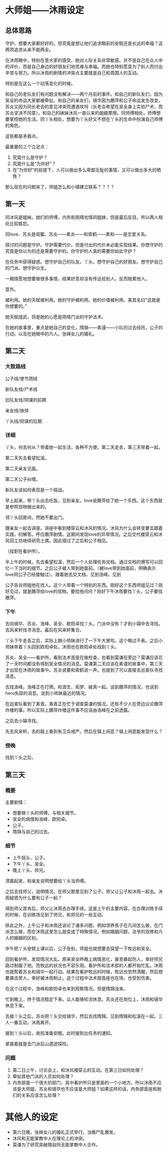 # 大师姐——沐雨设定

## 总体思路

守护。想要大家都好好的。但究竟是想让他们追求眼前的安稳还是长远的幸福？这两项追求从来不能两全。

在沐雨眼中，特别在意大家的感受。她对人际关系非常敏感。并不是自己在众人中的评价，而是自己身边的好朋友们地苦难与幸福。而她也特别愿意为了别人而付出辛苦与努力。所以沐雨的剧情的冲突点主要就是自己和周围人的互动。

特别是在这么一个动荡变化的时候。

和自己的老队友们有问题没有解决——两个月前的事件。和自己的新队友们，因为吴全的命运大家都被牵扯。和自己的亲友们，镜华因为鵰萍和公子命运发生改变，苏炎又因为同长老会的意见冲突而遭遇坎坷（长老会希望在吴全身上实验尸术，而苏炎坚决不同意）。和自己的妹妹沐风一直以来的龃龉摩擦。同师傅相处，师傅想要掌控她的生活。同丫头相处，想要为丫头好又不想在丫头的生命中扮演自己师傅的角色。

这些都是矛盾点。

最重要的三个立足点：

1. 究竟什么是守护？
2. 究竟什么是“为你好”？
3. 在“为你好”的前提下，人可以做出多么卑鄙无耻的事情，又可以做出多大的牺牲？

那么现在的问题来了，师姐怎么和小镇建立联系？？？？

## 第一天

同沐风是姐妹。她们的师傅，内务和雨晴也情同姐妹，但是最后反目。所以两人相处比较尴尬。

同love、苏炎是闺蜜。苏炎——素炎——和索鹤——素和——是恋爱关系。

探讨的问题是守护。守护需要代价。但是付出的代价未必能实现结果。你想守护的究竟是你以为的还是需要守护的。你守护的人真的需要你如此守护？

在任务中获得疑惑。想守护自己的队友。丫头。想守护自己的好朋友。想守护自己的门派。想守护众生。

一厢情愿地想要做很多事情，结果好意却没有传达给别人，反而拖累他人。

意外。

被利用。她的天赋被利用。她的守护被利用。她的价值被利用。美其名曰“这就是你想要的。”

她天赋擅武，但是她的心愿是雨晴门派的守护法术。

在她的故事里，重点是她自己的变化，隋锦——素谨——小队的过去经历，公子的行动。以及在她眼中的凡人。张婶女儿的婚礼。

## 第二天


### 大致路线

公子线/使节团线

新队友线/尸术线

旧队友线/阴谋的前期

亲友线/抉择

丫头线/阴谋的后期

### 详细

丫头，何去何从？带着她一起生活，各种不方便。第二天走丢，第三天带着一起。

第二天先去看望松溪。

第二天亲友见面。

第二天公子纠缠。

新队友该如何表现是一个挑战。

早上起来，带丫头出去吃饭，见到亲友。love说鵰萍给了她一个东西。这个东西就是参照信物做出来的。

领丫头回房间，然她不要出门。

跟亲友一起去讲座。讲座中看到楼穿云和沐风的情况。沐风为什么会转变要去跟着实践，的解答。呼应鵰萍剧情。这期间发现love的异常情况。之后交代楼穿云和沐风回工坊继续研究土偶，因此错过了之后和公子相见。

（挂职在看护所）。

半上午的时候，先去看望松溪，然后一个人处理任务文档。通过文档的撰写可以回忆一下当时的细节。之后公子被人带到她面前。（被love带到她面前，明确表示love同公子已经接触过）。跟着她去交文档，见到浩峰。见到

公子告诉师姐他在找人。这个人带着一个特别的东西。刚好这个东西师姐见过？刚好见过，就是鵰萍给love的信物。要找他问问？刚好下午沐雨要找丫头，公子要找鵰萍。

### 下午

去向镜华、苏炎、浩峰、吴全、欧阳卓找丫头。门派中没有？才到小镇中去寻找。去风来轩找寻消息。最后在风来轩集合。

丫头下午走丢之后，实际上跟小师妹进行了一下午大冒险。这个略过不表。之后小师妹带着丫头回到欧阳卓处，沐雨也在欧阳卓处找到丫头。

苏炎、吴全——看护所，看到法术首座在做检查，也看到莫谦在旁边？莫谦应该花了一天时间都没有得到吴全情况的消息。莫谦第二天应该在素谨的故事中，第三天才出现在沐雨的故事中。苏炎说要和索鹤说一声。也提到了可以直接去巡查队寻找消息。

去找浩峰。浩峰正在打牌。和浪生、拓梦、破真一起。谈到鵰萍的情况，也说到hero失踪的消息。说到小师妹最近的情况。

在巡查队看到了素青。素青正在忙于调查莫谦的情况。还有不少人在旁边议论鵰萍炸楼的事。所以实际上鵰萍炸楼这件事不应该由浩峰在之前透露。

之后去小镇寻找。

先去风来轩。去的路上看到有卫兵戒严。然后在镇上闲逛？镇上闲逛能发现什么？

### 傍晚

找到丫头之后，

## 第三天

### 概要

主要剧情：

+ 想要做丫头的师傅，与相关细节。
+ 吴全的病情和浩峰、欧阳卓。
+ 公子。
+ 隋锦与自己的过去。

### 细节

+ 上午摇头、公子。
+ 下午丫头、吴全。
+ 晚上丫头、师兄。

清晨起来，和亲友说明想要给丫头当师傅。

之后去找师父，说明情况。在师父那里见到了公子。师父让公子和沐雨一起去。沐雨疑惑为什么要有公子一起？

得到师父首肯后，师父让沐雨去办理手续。这是上午的主要内容。在办理训练手续的时候，在训练场见到了师兄，和师兄的一些互动。

除此之外，上午公子和沐雨还谈论了诸多问题。例如领养孩子在凡间怎么做，在门派怎么做，而在沐雨这里怎么就变成了特殊情况。例如婚姻问题，法爷的双修和凡人的婚姻的区别。

中午把丫头安顿上课以后，公子告别，师姐也就想要去探望一下牧远和吴全。

回到看护所，发现情况大乱。原来吴全昨晚上病情恶化，甚至暴起伤人，幸好师兄路过制服了他。而牧远的状况也不容乐观。看护所和法术部的人都开始忙乱。沐雨也就帮着苏炎和镜华一起行动。结果在看护牧远的时候，牧远也忽然清醒，然后想要袭击旁人，幸好被沐雨制止。这个过程中法术部首座也在场，也受到伤害。

在这个过程中，浩峰和欧阳卓也来到观察情况。但是隋锦没来。

忙到晚上，终于情况稳定下来。众人能够轮流休息。苏炎还在岗位上，沐雨和镜华休息下来。

去接丫头之后，苏炎把丫头交给镜华，然后去找隋锦。见到隋锦和松溪在一起。三人一番互动，沐雨离开。

接到丫头以后，收拾准备安眠。此时接到出任务的通知。

紧接着就是去门派后山遗迹探险。

### 问题

1. 第二日上午，讨论会上，和沐风楼穿云的互动。在第三日如何处理？
2. 牵扯其他门派的人员如何处理？
3. 内务部是一个很大的部门，其中看护所只是里面的一个小地方。所以沐雨不应该是大师姐，苏炎和镜华也不应该是大师姐？如果这样的话，内务部首座和她们的关系应该怎么处理？

# 其他人的设定

+ 第六日晚，张婶女儿的婚礼正式举行。当晚尸乱爆发。
+ 沐风和无能掌教中人在理论上的冲突。
+ 莫谦为了研究突破暗自同无能掌教中人合作。

